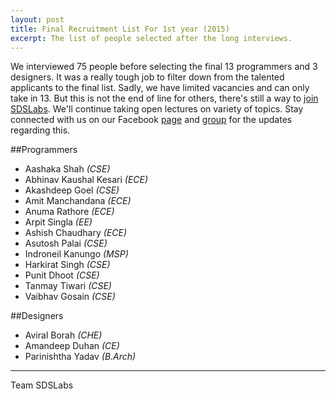 ```yaml
---
layout: post
title: Final Recruitment List For 1st year (2015)
excerpt: The list of people selected after the long interviews.
---
```


We interviewed 75 people before selecting the final 13 programmers and 3 designers. It was a really tough job to filter down from the talented applicants to the final list. Sadly, we have limited vacancies and can only take in 13. But this is not the end of line for others, there's still a way to [join SDSLabs](/2014/01/how-to-join-sdslabs/). We'll continue taking open lectures on variety of topics. Stay connected with us on our Facebook [page](http://facebook.com/sdslabs) and [group](http://facebook.com/groups/sdswebdev) for the updates regarding this.

##Programmers

* Aashaka Shah _(CSE)_
* Abhinav Kaushal Kesari _(ECE)_
* Akashdeep Goel _(CSE)_
* Amit Manchandana _(ECE)_
* Anuma Rathore _(ECE)_
* Arpit Singla _(EE)_
* Ashish Chaudhary _(ECE)_
* Asutosh Palai _(CSE)_
* Indroneil Kanungo _(MSP)_
* Harkirat Singh _(CSE)_
* Punit Dhoot _(CSE)_
* Tanmay Tiwari _(CSE)_
* Vaibhav Gosain _(CSE)_

##Designers

* Aviral Borah _(CHE)_
* Amandeep Duhan _(CE)_
* Parinishtha Yadav _(B.Arch)_

---
Team SDSLabs
